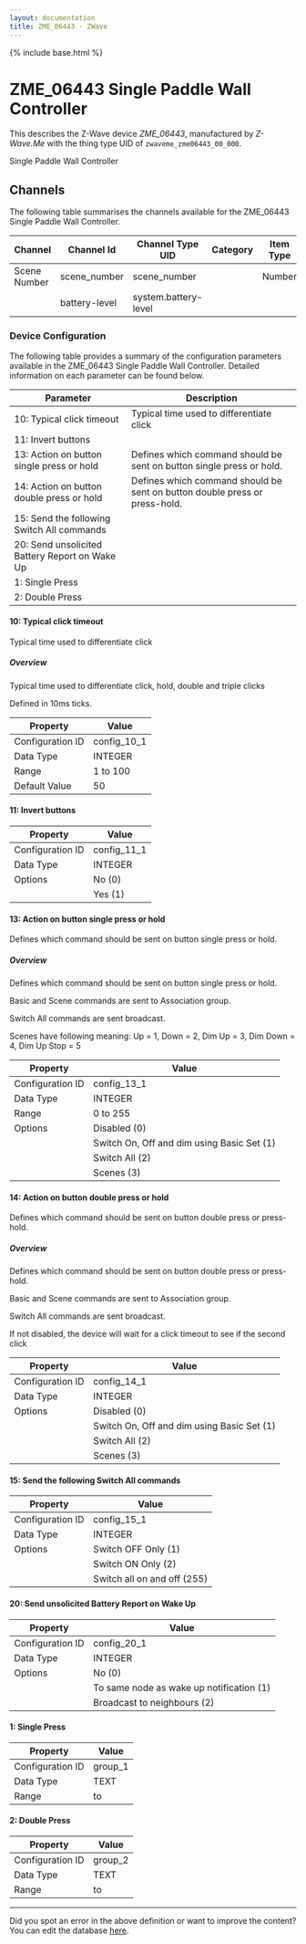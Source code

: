 ```yaml
---
layout: documentation
title: ZME_06443 - ZWave
---
```


{% include base.html %}

# ZME_06443 Single Paddle Wall Controller

This describes the Z-Wave device *ZME_06443*, manufactured by *Z-Wave.Me* with the thing type UID of ```zwaveme_zme06443_00_000```. 

Single Paddle Wall Controller


## Channels
The following table summarises the channels available for the ZME_06443 Single Paddle Wall Controller.

| Channel | Channel Id | Channel Type UID | Category | Item Type |
|---------|------------|------------------|----------|-----------|
| Scene Number | scene_number | scene_number |  | Number |
|  | battery-level | system.battery-level |  |  |


### Device Configuration
The following table provides a summary of the configuration parameters available in the ZME_06443 Single Paddle Wall Controller.
Detailed information on each parameter can be found below.

| Parameter   | Description |
|-------------|-------------|
| 10: Typical click timeout | Typical time used to differentiate click |
| 11: Invert buttons |  |
| 13: Action on button single press or hold | Defines which command should be sent on button single press or hold. |
| 14: Action on button double press or hold | Defines which command should be sent on button double press or press-hold. |
| 15: Send the following Switch All commands |  |
| 20: Send unsolicited Battery Report on Wake Up |  |
| 1: Single Press |  |
| 2: Double Press |  |


#### 10: Typical click timeout

Typical time used to differentiate click  


##### Overview 

Typical time used to differentiate click, hold, double and triple clicks

Defined in 10ms ticks.


| Property         | Value    |
|------------------|----------|
| Configuration ID | config_10_1 |
| Data Type        | INTEGER |
| Range | 1 to 100 |
| Default Value | 50 |


#### 11: Invert buttons


| Property         | Value    |
|------------------|----------|
| Configuration ID | config_11_1 |
| Data Type        | INTEGER || Default Value | 0 |
| Options | No (0) |
|  | Yes (1) |


#### 13: Action on button single press or hold

Defines which command should be sent on button single press or hold.  


##### Overview 

Defines which command should be sent on button single press or hold.

Basic and Scene commands are sent to Association group.

Switch All commands are sent broadcast.

Scenes have following meaning: Up = 1, Down = 2, Dim Up = 3, Dim Down = 4, Dim Up Stop = 5


| Property         | Value    |
|------------------|----------|
| Configuration ID | config_13_1 |
| Data Type        | INTEGER |
| Range | 0 to 255 || Default Value | 1 |
| Options | Disabled (0) |
|  | Switch On, Off and dim using Basic Set (1) |
|  | Switch All (2) |
|  | Scenes (3) |


#### 14: Action on button double press or hold

Defines which command should be sent on button double press or press-hold.  


##### Overview 

Defines which command should be sent on button double press or press-hold.

Basic and Scene commands are sent to Association group.

Switch All commands are sent broadcast.

If not disabled, the device will wait for a click timeout to see if the second click


| Property         | Value    |
|------------------|----------|
| Configuration ID | config_14_1 |
| Data Type        | INTEGER || Default Value | 1 |
| Options | Disabled (0) |
|  | Switch On, Off and dim using Basic Set (1) |
|  | Switch All (2) |
|  | Scenes (3) |


#### 15: Send the following Switch All commands


| Property         | Value    |
|------------------|----------|
| Configuration ID | config_15_1 |
| Data Type        | INTEGER || Default Value | 0 |
| Options | Switch OFF Only (1) |
|  | Switch ON Only (2) |
|  | Switch all on and off (255) |


#### 20: Send unsolicited Battery Report on Wake Up


| Property         | Value    |
|------------------|----------|
| Configuration ID | config_20_1 |
| Data Type        | INTEGER || Default Value | 0 |
| Options | No (0) |
|  | To same node as wake up notification (1) |
|  | Broadcast to neighbours (2) |


#### 1: Single Press


| Property         | Value    |
|------------------|----------|
| Configuration ID | group_1 |
| Data Type        | TEXT |
| Range |  to  |


#### 2: Double Press


| Property         | Value    |
|------------------|----------|
| Configuration ID | group_2 |
| Data Type        | TEXT |
| Range |  to  |


---

Did you spot an error in the above definition or want to improve the content?
You can edit the database [here](http://www.cd-jackson.com/index.php/zwave/zwave-device-database/zwave-device-list/devicesummary/148).
